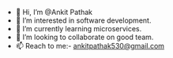 - 👋 Hi, I’m @Ankit Pathak
- 👀 I’m interested in software development.
- 🌱 I’m currently learning microservices.
- 💞️ I’m looking to collaborate on good team.
- 📫 Reach to me:- ankitpathak530@gmail.com

<!---
ankitpathak530/ankitpathak530 is a ✨ special ✨ repository because its `README.md` (this file) appears on your GitHub profile.
You can click the Preview link to take a look at your changes.
--->
